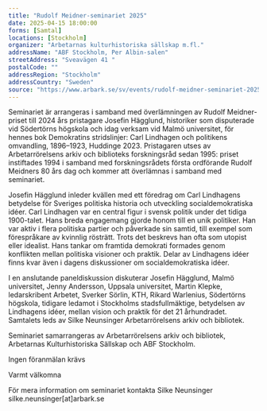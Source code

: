 ```yaml
---
title: "Rudolf Meidner-seminariet 2025"
date: 2025-04-15 18:00:00
forms: [Samtal]
locations: [Stockholm]
organizer: "Arbetarnas kulturhistoriska sällskap m.fl."
addressName: "ABF Stockholm, Per Albin-salen"
streetAddress: "Sveavägen 41 "
postalCode: ""
addressRegion: "Stockholm"
addressCountry: "Sweden"
source: "https://www.arbark.se/sv/events/rudolf-meidner-seminariet-2025/"
---
```

Seminariet är arrangeras i samband med överlämningen av Rudolf Meidner-priset till 2024 års pristagare Josefin Hägglund, historiker som disputerade vid Södertörns högskola och idag verksam vid Malmö universitet, för hennes bok Demokratins stridslinjer: Carl Lindhagen och politikens omvandling, 1896–1923, Huddinge 2023. Pristagaren utses av Arbetarrörelsens arkiv och biblioteks forskningsråd sedan 1995: priset instiftades 1994 i samband med forskningsrådets första ordförande Rudolf Meidners 80 års dag och kommer att överlämnas i samband med seminariet.

Josefin Hägglund  inleder kvällen med ett föredrag om Carl Lindhagens betydelse för Sveriges politiska historia och utveckling socialdemokratiska idéer. Carl Lindhagen var en central figur i svensk politik under det tidiga 1900-talet. Hans breda engagemang gjorde honom till en unik politiker. Han var aktiv i flera politiska partier och påverkade sin samtid, till exempel som förespråkare av kvinnlig rösträtt. Trots det beskrevs han ofta som utopist eller idealist. Hans tankar om framtida demokrati formades genom konflikten mellan politiska visioner och praktik. Delar av Lindhagens idéer finns kvar även i dagens diskussioner om socialdemokratiska idéer.

I en anslutande paneldiskussion diskuterar Josefin Hägglund, Malmö universitet, Jenny Andersson, Uppsala universitet, Martin Klepke, ledarskribent Arbetet, Sverker Sörlin, KTH, Rikard Warlenius,  Södertörns högskola, tidigare ledamot i Stockholms stadsfullmäktige, betydelsen av Lindhagens idéer, mellan vision och praktik för det 21 århundradet. Samtalets leds av Silke Neunsinger Arbetarrörelsens arkiv och bibliotek.

Seminariet samarrangeras av Arbetarrörelsens arkiv och bibliotek, Arbetarnas Kulturhistoriska Sällskap och ABF Stockholm.

Ingen föranmälan krävs

Varmt välkomna

För mera information om seminariet kontakta Silke Neunsinger silke.neunsinger[at]arbark.se
